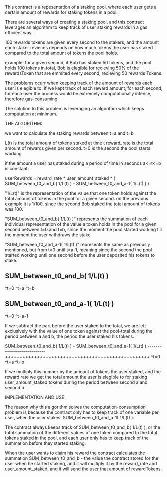 This contract is a repesentation of a staking pool, where each user gets a certain amount of rewards for staking tokens in a pool.

There are several ways of creating a staking pool, and this contract leverages an algorithm to keep track of user staking rewards
in a gas efficient way.

100 rewards tokens are given every second to the stakers, and the amount each staker revieces depends on how much tokens the user
has staked compared to the total amount of tokens the pool holds.

example: for a given second, if Bob has staked 50 tokens, and the pool holds 100 tokens in total, Bob is elegible for recieving 50%
of the rewardsToken that are emmited every second, recieving 50 rewards Tokens.

The problems ocurr when keeping track of the amount of rewards each user is elegible to:
If we kept track of each reward amount, for each second, for each user the process would be extremely computationally intense, therefore gas-consuming.

The solution to this problem is leveraging an algorithm which keeps computation at minimum.



THE ALGORITHM:

we want to calculate the staking rewards between t=a and t=b

L(t) is the total amount of tokens staked at time t
reward_rate is the total amount of rewards given per second.
t=0 is the second the pool starts working

if the amount a user has staked during a period of time in seconds a<=t<=b is constant:

userRewards = reward_rate * user_amount_staked * (      SUM_between_t0_and_b(  1/L(t)  ) -  SUM_between_t0_and_a-1(  1/L(t) )       )

 "1/L(t)" is the representation of the value that one token holds against the total amount of tokens in the pool for a given second.
 on the previous example it is 1/100, since the second Bob staked the total amount of tokens was 100.

 "SUM_between_t0_and_b(  1/L(t)  )" represents the summation of each individual representation of the value a token holds in the pool for a given
second between t=0 and t=b, since the moment the pool started working till the moment the user withdraws the stake.

 "SUM_between_t0_and_a-1(  1/L(t) )" represents the same as prevously mentioned, but from t=0 until t=a-1, meaning since the second
the pool started working until one second before the user deposited his tokens to stake.

 SUM_between_t0_and_b(  1/L(t)  )
 -----------------------------------------------------------------------------
 ^t=0                       ^t=a                                             ^t=b

 SUM_between_t0_and_a-1(  1/L(t) )
 ---------------------------
 ^t=0                      ^t=a-1

If we subtract the part before the user staked to the total, we are left exclusively with the value of one token against the pool-total
during the period between a and b, the period the user staked his tokens.

 SUM_between_t0_and_b(  1/L(t)  ) - SUM_between_t0_and_a-1(  1/L(t) )
 ---------------------------++++++++++++++++++++++++++++++++++++++++++++++++++
 ^t=0                       ^t=a                                             ^t=b

If we multiply this number by the amount of tokens the user staked, and the reward rate we get the total amount the user is elegible to
for staking user_amount_staked tokens during the period between second a and second b.



IMPLEMENTATION AND USE:

The reason why this algorithm solves the computation-consumption problem is because the contract only has to keep track of one variable per user,
when the user stakes: SUM_between_t0_and_a-1(  1/L(t) ).

The contract always keeps track of SUM_between_t0_and_b(  1/L(t)  ), or the total summation of the different values of one token compared to the
total tokens staked in the pool, and each user only has to keep track of the summation before they started staking.

When the user wants to claim his reward the contract calculates the summation SUM_between_t0_and_b - the value the contract stored for the user when
he started staking, and it will multiply it by the reward_rate and user_amount_staked, and it will send the user that amount of rewardTokens.
